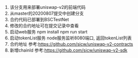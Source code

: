 1. 该分支用来部署uniswap-v2的前端代码
2. 从master的20200807提交中创建分支
3. 合约代码已部署到BSCTestNet
4. 修改的合约地址可在提交记录中查看
4. 启动web服务
    npm install
    npm run start
5. 启动tokenList服务
    node服务监听8080端口, 返回tokenList列表
6. 合约地址
    参考:https://github.com/sicw/uniswap-v2-contracts
7. 新增chainId
    参考:https://github.com/sicw/uniswap-v2-sdk
